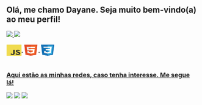 ## Olá, me chamo Dayane. Seja muito bem-vindo(a) ao meu perfil! 

<div> 
  <a href="https://github.com/magalhaes-dayane"/>
  <img height="180em" src="https://github-readme-stats.vercel.app/api?username=magalhaes-dayane&show_icons=true&theme=tokyonight&include_all_commits=true&count_private=true"/>
  <img height="180em" src="https://github-readme-stats.vercel.app/api/top-langs/?username=magalhaes-dayane&layout=compact&langs_count=6&theme=tokyonight"/> 
</div> 

<div style="display: inline_block"><br>
  <img align="center" alt="Js" height="30" width="40" src="https://raw.githubusercontent.com/devicons/devicon/master/icons/javascript/javascript-original.svg">
  <img align="center" alt="HTML" height="30" width="40" src="https://raw.githubusercontent.com/devicons/devicon/master/icons/html5/html5-original.svg">
  <img align="center" alt="CSS" height="30" width="40" src="https://raw.githubusercontent.com/devicons/devicon/master/icons/css3/css3-original.svg">
</div> 

<br> 

### Aqui estão as minhas redes, caso tenha interesse. Me segue lá! 

<div>
  <a href="https://www.linkedin.com/in/dayane-magalh%C3%A3es-b7a762253/" target="_blank"><img src="https://img.shields.io/badge/-LinkedIn-%230077B5?style=for-the-badge&logo=linkedin&logoColor=white" target="_blank"></a>
  <a href = "mailto:magalhaesdayane2002@gmail.com"><img src="https://img.shields.io/badge/-Gmail-%23333?style=for-the-badge&logo=gmail&logoColor=white" target="_blank"></a>
  <a href="https://instagram.com" target="_blank"><img src="https://img.shields.io/badge/-Instagram-%23E4405F?style=for-the-badge&logo=instagram&logoColor=white" target="_blank"></a>
</div>
